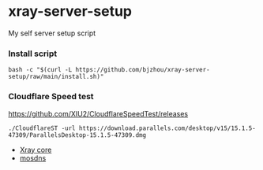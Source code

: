 # xray-server-setup

My self server setup script

### Install script

```
bash -c "$(curl -L https://github.com/bjzhou/xray-server-setup/raw/main/install.sh)"
```

### Cloudflare Speed test

https://github.com/XIU2/CloudflareSpeedTest/releases

```
./CloudflareST -url https://download.parallels.com/desktop/v15/15.1.5-47309/ParallelsDesktop-15.1.5-47309.dmg
```

* [Xray core](https://github.com/XTLS/Xray-core)
* [mosdns](https://github.com/IrineSistiana/mosdns)
